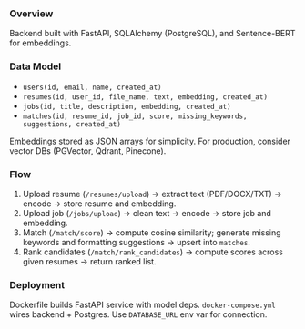 ### Overview

Backend built with FastAPI, SQLAlchemy (PostgreSQL), and Sentence-BERT for embeddings.

### Data Model

- `users(id, email, name, created_at)`
- `resumes(id, user_id, file_name, text, embedding, created_at)`
- `jobs(id, title, description, embedding, created_at)`
- `matches(id, resume_id, job_id, score, missing_keywords, suggestions, created_at)`

Embeddings stored as JSON arrays for simplicity. For production, consider vector DBs (PGVector, Qdrant, Pinecone).

### Flow

1) Upload resume (`/resumes/upload`) → extract text (PDF/DOCX/TXT) → encode → store resume and embedding.
2) Upload job (`/jobs/upload`) → clean text → encode → store job and embedding.
3) Match (`/match/score`) → compute cosine similarity; generate missing keywords and formatting suggestions → upsert into `matches`.
4) Rank candidates (`/match/rank_candidates`) → compute scores across given resumes → return ranked list.

### Deployment

Dockerfile builds FastAPI service with model deps. `docker-compose.yml` wires backend + Postgres. Use `DATABASE_URL` env var for connection.


